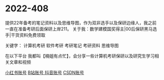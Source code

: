 # 2022-408

提供22年备考的笔记资料以及思维导图，作为双非选手以及保研边缘人，我之前一直在准备考研后面保研上岸211。
关于我：数学建模国奖得主|00后保研黑马选手|干货资料免费领取

关键字： 计算机考研 软件考研 考研笔记 考研资料 思维导图

在以下平台 我都叫【楠姐有点忙】，会分享一些计算机考研保研以及研究生学习相关文章和视频

[小红书账号](https://www.xiaohongshu.com/user/profile/638857380000000024009589 ) [B站账号 ](https://space.bilibili.com/435923308?spm_id_from=333.1007.0.0) [抖音账号](https://www.douyin.com/user/self?modal_id=7183231012586016033) [CSDN账号](https://blog.csdn.net/qq_46586095?type=blog)
